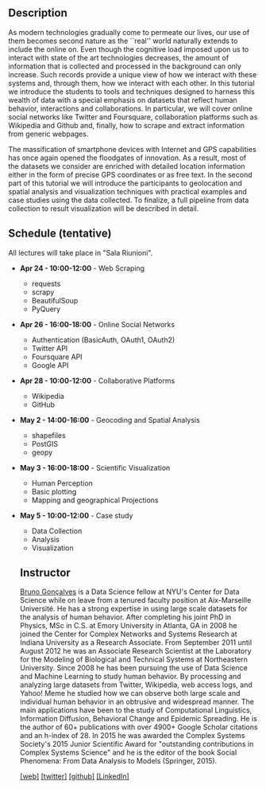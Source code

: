 ## Description

As modern technologies gradually come to permeate our lives, our use of them becomes second nature as the ``real'' world naturally extends to include the online on. Even though the cognitive load imposed upon us to interact with state of the art technologies decreases, the amount of information that is collected and processed in the background can only increase. Such records provide a unique view of how we interact with these systems and, through them, how we interact with each other. In this tutorial we introduce the students to tools and techniques designed to harness this wealth of data with a special emphasis on datasets that reflect human behavior, interactions and collaborations. In particular, we will cover online social networks like Twitter and Foursquare, collaboration platforms such as Wikipedia and Github and, finally, how to scrape and extract information from generic webpages. 

The massification of smartphone devices with Internet and GPS capabilities has once again opened the floodgates of innovation. As a result, most of the datasets we consider are enriched with detailed location information either in the form of precise GPS coordinates or as free text. In the second part of this tutorial we will introduce the participants to geolocation and spatial analysis and visualization techniques with practical examples and case studies using the data collected. To finalize, a full pipeline from data collection to result visualization will be described in detail.

## Schedule (tentative)

All lectures will take place in "Sala Riunioni".

- **Apr 24 - 10:00-12:00** - Web Scraping
  * requests
  * scrapy
  * BeautifulSoup
  * PyQuery

- **Apr 26 - 16:00-18:00** - Online Social Networks
  * Authentication (BasicAuth, OAuth1, OAuth2)
  * Twitter API
  * Foursquare API
  * Google API

- **Apr 28 - 10:00-12:00** - Collaborative Platforms
  * Wikipedia
  * GitHub

- **May 2 - 14:00-16:00** - Geocoding and Spatial Analysis
  * shapefiles
  * PostGIS
  * geopy

- **May 3 - 16:00-18:00** - Scientific Visualization
  * Human Perception
  * Basic plotting
  * Mapping and geographical Projections

- **May 5 - 10:00-12:00** - Case study
  * Data Collection
  * Analysis
  * Visualization

  ## Instructor

  [Bruno Gonçalves](http://www.bgoncalves.com) is a Data Science fellow at NYU's Center for Data Science while on leave from a tenured faculty position at Aix-Marseille Université. He has a strong expertise in using large scale datasets for the analysis of human behavior. After completing his joint PhD in Physics, MSc in C.S. at Emory University in Atlanta, GA in 2008 he joined the Center for Complex Networks and Systems Research at Indiana University as a Research Associate. From September 2011 until August 2012 he was an Associate Research Scientist at the Laboratory for the Modeling of Biological and Technical Systems at Northeastern University. Since 2008 he has been pursuing the use of Data Science and Machine Learning to study human behavior. By processing and analyzing large datasets from Twitter, Wikipedia, web access logs, and Yahoo! Meme he studied how we can observe both large scale and individual human behavior in an obtrusive and widespread manner. The main applications have been to the study of Computational Linguistics, Information Diffusion, Behavioral Change and Epidemic Spreading. He is the author of 60+ publications with over 4900+ Google Scholar citations and an h-index of 28. In 2015 he was awarded the Complex Systems Society's 2015 Junior Scientific Award for "outstanding contributions in Complex Systems Science" and he is the editor of the book Social Phenomena: From Data Analysis to Models (Springer, 2015).

  [[web]](http://www.bgoncalves.com) [[twitter]](https://twitter.com/bgoncalves) [[github]](http://github.com/bmtgoncalves/) [[LinkedIn]](https://www.linkedin.com/in/bmtgoncalves/)